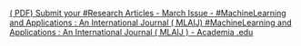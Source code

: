 [( PDF) Submit your #Research Articles - March Issue - #MachineLearning and Applications : An International Journal ( MLAIJ)   #MachineLearning and Applications : An International Journal ( MLAIJ ) - Academia .edu](https://qi.tc/qi/110823)